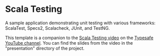 Scala Testing
===============

A sample application demonstrating unit testing with various frameworks: ScalaTest, Specs2, Scalacheck, JUnit, and TestNG.

This template is a companion to the <a href="https://www.youtube.com/watch?v=W9yMkao_AZg">Scala Testing video</a> on the <a href="https://www.youtube.com/user/typesafehub">Typesafe YouTube channel</a>. You can find the slides from the video in the "presentation" directory of the project.